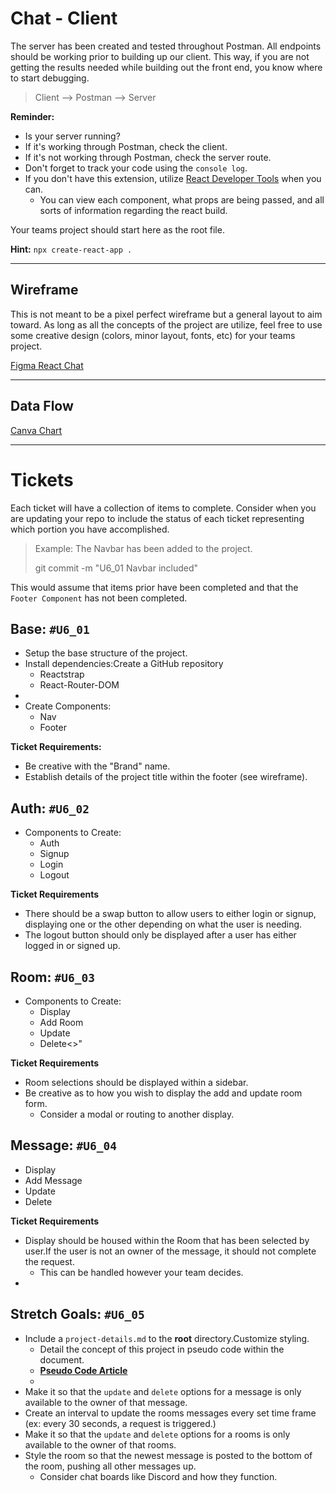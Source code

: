 # Chat - Client
The server has been created and tested throughout Postman. All endpoints should be working prior to building up our client. This way, if you are not getting the results needed while building out the front end, you know where to start debugging.

> Client --> Postman --> Server

**Reminder:**

- Is your server running?
- If it's working through Postman, check the client.
- If it's not working through Postman, check the server route.
- Don't forget to track your code using the `console log`.
- If you don't have this extension, utilize [React Developer Tools](https://chrome.google.com/webstore/detail/react-developer-tools/fmkadmapgofadopljbjfkapdkoienihi) when you can.
  - You can view each component, what props are being passed, and all sorts of information regarding the react build.

Your teams project should start here as the root file.

**Hint:** `npx create-react-app .`

---

## Wireframe
This is not meant to be a pixel perfect wireframe but a general layout to aim toward. As long as all the concepts of the project are utilize, feel free to use some creative design (colors, minor layout, fonts, etc) for your teams project.

[Figma React Chat](https://www.figma.com/file/sg01D9Z3HG7B4esNKqvUAM/React-Chat-Wireframe?node-id=0%3A1&t=EolhnZUCLFm9TP53-1)

---

## Data Flow

[Canva Chart](https://www.canva.com/design/DAFfJ3E5pQc/8Go3CUVUG_Q0fmNByeD0VA/edit?utm_content=DAFfJ3E5pQc&utm_campaign=designshare&utm_medium=link2&utm_source=sharebutton)

---
# Tickets
Each ticket will have a collection of items to complete. Consider when you are updating your repo to include the status of each ticket representing which portion you have accomplished.
> Example:
> The Navbar has been added to the project.
>
> git commit -m "U6_01 Navbar included"

This would assume that items prior have been completed and that the `Footer Component` has not been completed.

## Base: `#U6_01`
- Setup the base structure of the project.
- Install dependencies:Create a GitHub repository
  - Reactstrap
  - React-Router-DOM
- 
- Create Components:
  - Nav
  - Footer

**Ticket Requirements:**
- Be creative with the "Brand" name.
- Establish details of the project title within the footer (see wireframe).

## Auth: `#U6_02`
- Components to Create:
  - Auth
  - Signup
  - Login
  - Logout

**Ticket Requirements**
- There should be a swap button to allow users to either login or signup, displaying one or the other depending on what the user is needing.
- The logout button should only be displayed after a user has either logged in or signed up.

## Room: `#U6_03`
- Components to Create:
  - Display
  - Add Room
  - Update
  - Delete<>"

**Ticket Requirements**
- Room selections should be displayed within a sidebar.
- Be creative as to how you wish to display the add and update room form.
  - Consider a modal or routing to another display. 

## Message: `#U6_04`
- Display
- Add Message
- Update
- Delete

**Ticket Requirements**
- Display should be housed within the Room that has been selected by user.If the user is not an owner of the message, it should not complete the request.
  - This can be handled however your team decides.
- 

## Stretch Goals: `#U6_05`
- Include a `project-details.md` to the **root** directory.Customize styling.
  - Detail the concept of this project in pseudo code within the document.
  -  **[Pseudo Code Article](https://www.geeksforgeeks.org/how-to-write-a-pseudo-code/)**
  - 
-  Make it so that the `update` and `delete` options for a message is only available to the owner of that message.
-  Create an interval to update the rooms messages every set time frame (ex: every 30 seconds, a request is triggered.)
-  Make it so that the `update` and `delete` options for a rooms is only available to the owner of that rooms.
-  Style the room so that the newest message is posted to the bottom of the room, pushing all other messages up.
   -  Consider chat boards like Discord and how they function.